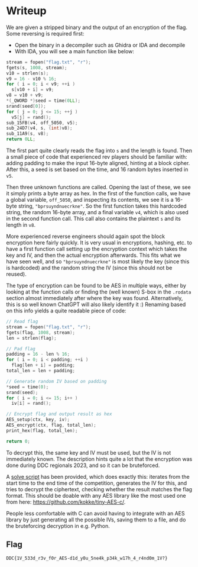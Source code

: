 # Writeup

We are given a stripped binary and the output of an encryption of the flag. Some reversing is required first:

* Open the binary in a decompiler such as Ghidra or IDA and decompile
* With IDA, you will see a main function like below:

```c
stream = fopen("flag.txt", "r");
fgets(s, 1008, stream);
v10 = strlen(s);
v9 = 16 - v10 % 16;
for ( i = 0; i < v9; ++i )
  s[v10 + i] = v9;
v8 = v10 + v9;
*(_QWORD *)seed = time(0LL);
srand(seed[0]);
for ( j = 0; j <= 15; ++j )
  v5[j] = rand();
sub_15FB(v4, off_5050, v5);
sub_24D7(v4, s, (int)v8);
sub_11A9(s, v8);
return 0LL;
```

The first part quite clearly reads the flag into `s` and the length is found. Then a small piece of code that experienced rev players should be familiar with: adding padding to make the input 16-byte aligned, hinting at a block cipher. After this, a seed is set based on the time, and 16 random bytes inserted in `v5`.

Then three unknown functions are called. Opening the last of these, we see it simply prints a byte array as hex. In the first of the function calls, we have a global variable, `off_5050`, and inspecting its contents, we see it is a 16-byte string, `"bprsuyndnuecrkne"`. So the first function takes this hardcoded string, the random 16-byte array, and a final variable `v4`, which is also used in the second function call. This call also contains the plaintext `s` and its length in `v8`.

More experienced reverse engineers should again spot the block encryption here fairly quickly. It is very usual in encryptions, hashing, etc. to have a first function call setting up the encryption context which takes the key and IV, and then the actual encryption afterwards. This fits what we have seen well, and so `"bprsuyndnuecrkne"` is most likely the key (since this is hardcoded) and the random string the IV (since this should not be reused).

The type of encryption can be found to be AES in multiple ways, either by looking at the function calls or finding the (well known) S-box in the `.rodata` section almost immediately after where the key was found. Alternatively, this is so well known ChatGPT will also likely identify it :) Renaming based on this info yields a quite readable piece of code:

```c
// Read flag
stream = fopen("flag.txt", "r");
fgets(flag, 1008, stream);
len = strlen(flag);

// Pad flag
padding = 16 - len % 16;
for ( i = 0; i < padding; ++i )
  flag[len + i] = padding;
total_len = len + padding;

// Generate random IV based on padding
*seed = time(0);
srand(seed);
for ( i = 0; i <= 15; i++ )
  iv[i] = rand();

// Encrypt flag and output result as hex
AES_setup(ctx, key, iv);
AES_encrypt(ctx, flag, total_len);
print_hex(flag, total_len);

return 0;
```

To decrypt this, the same key and IV must be used, but the IV is not immediately known. The description hints quite a lot that the encryption was done during DDC regionals 2023, and so it can be bruteforced.

A [solve script](solve) has been provided, which does exactly this: iterates from the start time to the end time of the competition, generates the IV for this, and tries to decrypt the ciphertext, checking whether the result matches the flag format. This should be doable with any AES library like the most used one from here: https://github.com/kokke/tiny-AES-c/.

People less comfortable with C can avoid having to integrate with an AES library by just generating all the possible IVs, saving them to a file, and do the bruteforcing decryption in e.g. Python.

## Flag

`DDC{1V_533d_r3v_f0r_AES-d1d_y0u_5ne4k_p34k_w17h_4_r4nd0m_1V?}`
